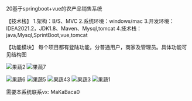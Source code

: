 20基于springboot+vue的农产品销售系统

【技术栈】
1.架构：B/S、MVC
2.系统环境：windows/mac
3.开发环境：IDEA2021.2，JDK1.8、Maven、Mysql,tomcat
4.技术栈：java,Mysql,SprintBoot,vue,tomcat

【功能模块】
每个项目都有登陆功能，分普通用户，商家及管理员。具体功能可见结构图




![果蔬2](https://github.com/MaCa-BaKa/vegetable-and-fruit-store/assets/102128690/95197c52-28f1-4963-87da-f884eed37c05)
![果蔬7](https://github.com/MaCa-BaKa/vegetable-and-fruit-store/assets/102128690/84572169-0ba3-4ce3-9888-395dbb5340e3)


![果蔬6](https://github.com/MaCa-BaKa/vegetable-and-fruit-store/assets/102128690/769824d6-b51c-4296-85ac-35468490738e)
![果蔬5](https://github.com/MaCa-BaKa/vegetable-and-fruit-store/assets/102128690/89766711-5c3b-4f31-ab46-a2a3d4117f7a)
![果蔬43](https://github.com/MaCa-BaKa/vegetable-and-fruit-store/assets/102128690/776cfb88-e63f-441d-af3b-5c5fbcfcc9cf)
![果蔬3](https://github.com/MaCa-BaKa/vegetable-and-fruit-store/assets/102128690/d7e358b3-a822-48ec-88f9-2a01b7e03888)
![果蔬1](https://github.com/MaCa-BaKa/vegetable-and-fruit-store/assets/102128690/924fb01f-380d-4934-a777-891d0d708438)




需要本系统联系vx: MaKaBaca0
